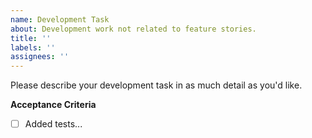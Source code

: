 ```yaml
---
name: Development Task
about: Development work not related to feature stories.
title: ''
labels: ''
assignees: ''
---
```


Please describe your development task in as much detail as you'd like.

**Acceptance Criteria**

- [ ] Added tests...
